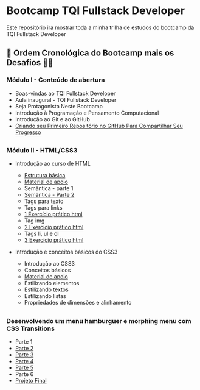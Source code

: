 # Bootcamp TQI Fullstack Developer
Este repositório ira mostrar toda a minha trilha de estudos do bootcamp da TQI Fullstack Developer

## :pencil: Ordem Cronológica do Bootcamp mais os Desafios  :man_technologist:
### Módulo I - Conteúdo de abertura

- Boas-vindas ao TQI Fullstack Developer
- Aula inaugural - TQI Fullstack Developer
- Seja Protagonista Neste Bootcamp
- Introdução à Programação e Pensamento Computacional
- Introdução ao Git e ao GitHub
- [Criando seu Primeiro Repositório no GitHub Para Compartilhar Seu Progresso](https://github.com/vhenriqueDev/Bootcamp-TQI-Fullstack-Developer)

##

### Módulo II - HTML/CSS3

- Introdução ao curso de HTML
   - [Estrutura básica](https://github.com/vhenriqueDev/Bootcamp-TQI-Fullstack-Developer/blob/main/codigos-e-desafios/M%C3%B3dulo-II%20-HTML-CSS3/Estrutura-basica.html)
   - [Material de apoio](https://github.com/vhenriqueDev/Bootcamp-TQI-Fullstack-Developer/blob/main/codigos-e-desafios/M%C3%B3dulo-II%20-HTML-CSS3/Introdu%C3%A7%C3%A3o-a-cria%C3%A7%C3%A3o-de-websites-com-HTML5-e-CSS3/material-de-apoio.txt)
   - Semântica  - parte 1
   - [Semântica - Parte 2](https://github.com/vhenriqueDev/Bootcamp-TQI-Fullstack-Developer/blob/main/codigos-e-desafios/M%C3%B3dulo-II%20-HTML-CSS3/semantica-parte2.html)
   - Tags para texto
   - Tags para links
   - [1 Exercício prático html](https://github.com/vhenriqueDev/Bootcamp-TQI-Fullstack-Developer/blob/main/codigos-e-desafios/M%C3%B3dulo-II%20-HTML-CSS3/exercicio-pratico.html)
   - Tag img
   - [2 Exercício prático html](https://github.com/vhenriqueDev/Bootcamp-TQI-Fullstack-Developer/blob/main/codigos-e-desafios/M%C3%B3dulo-II%20-HTML-CSS3/exercicio-pratico2.html)
   - Tags li, ul e ol
   - [3 Exercício prático html](https://github.com/vhenriqueDev/Bootcamp-TQI-Fullstack-Developer/blob/main/codigos-e-desafios/M%C3%B3dulo-II%20-HTML-CSS3/exercicio-pratico3.html)

- Introdução e conceitos básicos do CSS3
   - Introdução ao CSS3
   - Conceitos básicos
   - [Material de apoio](https://github.com/vhenriqueDev/Bootcamp-TQI-Fullstack-Developer/blob/main/codigos-e-desafios/M%C3%B3dulo-II%20-HTML-CSS3/Introdu%C3%A7%C3%A3o-a-cria%C3%A7%C3%A3o-de-websites-com-HTML5-e-CSS3/material-de-apoio-css.txt)
   - Estilizando elementos
   - Estilizando textos
   - Estilizando listas
   - Propriedades de dimensões e alinhamento
   
##

### Desenvolvendo um menu hamburguer e morphing menu com CSS Transitions


- Parte 1
- [Parte 2](https://github.com/vhenriqueDev/Bootcamp-TQI-Fullstack-Developer/tree/main/codigos-e-desafios/M%C3%B3dulo-II%20-HTML-CSS3/desenvolvendo-um-menu-hamburguer-e-morphing-menu-com-css-Transitions/parte_2) 
- [Parte 3](https://github.com/vhenriqueDev/Bootcamp-TQI-Fullstack-Developer/tree/main/codigos-e-desafios/M%C3%B3dulo-II%20-HTML-CSS3/desenvolvendo-um-menu-hamburguer-e-morphing-menu-com-css-Transitions/parte_3)
- [Parte 4](https://github.com/vhenriqueDev/Bootcamp-TQI-Fullstack-Developer/tree/main/codigos-e-desafios/M%C3%B3dulo-II%20-HTML-CSS3/desenvolvendo-um-menu-hamburguer-e-morphing-menu-com-css-Transitions/parte_4)
- [Parte 5](https://github.com/vhenriqueDev/Bootcamp-TQI-Fullstack-Developer/tree/main/codigos-e-desafios/M%C3%B3dulo-II%20-HTML-CSS3/desenvolvendo-um-menu-hamburguer-e-morphing-menu-com-css-Transitions/parte_5)
- Parte 6
- [Projeto Final](https://github.com/vhenriqueDev/Bootcamp-TQI-Fullstack-Developer/tree/main/codigos-e-desafios/M%C3%B3dulo-II%20-HTML-CSS3/desenvolvendo-um-menu-hamburguer-e-morphing-menu-com-css-Transitions/projeto_final)
